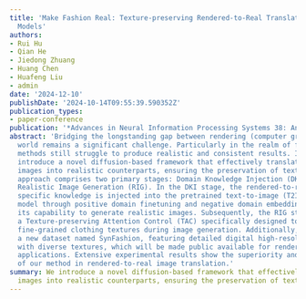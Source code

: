```yaml
---
title: 'Make Fashion Real: Texture-preserving Rendered-to-Real Translation with Diffusion
  Models'
authors:
- Rui Hu
- Qian He
- Jiedong Zhuang
- Huang Chen
- Huafeng Liu
- admin
date: '2024-12-10'
publishDate: '2024-10-14T09:55:39.590352Z'
publication_types:
- paper-conference
publication: '*Advances in Neural Information Processing Systems 38: Annual Conference on Neural Information Processing Systems (NeurIPS)*'
abstract: 'Bridging the longstanding gap between rendering (computer graphics) and the real
  world remains a significant challenge. Particularly in the realm of fashion, existing
  methods still struggle to produce realistic and consistent results. In this paper, we
  introduce a novel diffusion-based framework that effectively translates rendered
  images into realistic counterparts, ensuring the preservation of texture details. Our
  approach comprises two primary stages: Domain Knowledge Injection (DKI) and
  Realistic Image Generation (RIG). In the DKI stage, the rendered-to-real domain
  specific knowledge is injected into the pretrained text-to-image (T2I) diffusion
  model through positive domain finetuning and negative domain embedding, enhancing
  its capability to generate realistic images. Subsequently, the RIG stage employs
  a Texture-preserving Attention Control (TAC) specifically designed to maintain
  fine-grained clothing textures during image generation. Additionally, we introduce
  a new dataset named SynFashion, featuring detailed digital high-resolution clothing
  with diverse textures, which will be made public available for rendered fashion
  applications. Extensive experimental results show the superiority and effectiveness
  of our method in rendered-to-real image translation.'
summary: We introduce a novel diffusion-based framework that effectively translates rendered
  images into realistic counterparts, ensuring the preservation of texture details.
---
```

